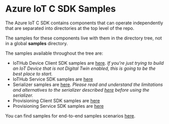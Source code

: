# Azure IoT C SDK Samples

The Azure IoT C SDK contains components that can operate independently that are separated into directories at the top level of the repo.

The samples for these components live with them in the directory tree, not in a global **samples** directory.

The samples available throughout the tree are:

* IoTHub Device Client SDK samples are [here](../iothub_client/samples).  *If you're just trying to build an IoT Device that is not Digital Twin enabled, this is going to be the best place to start.*
* IoTHub Service SDK samples are [here](../iothub_service_client/samples)
* Serializer samples are  [here](../serializer/samples).  *Please read and understand the limitations and alternatives to the serializer described [here](../serializer/readme.md) before using the serializer.*
* Provisioning Client SDK samples are [here](../provisioning_client/samples)
* Provisioning Service SDK samples are [here](../provisioning_service_client/samples)

You can find samples for end-to-end samples scenarios [here](solutions).